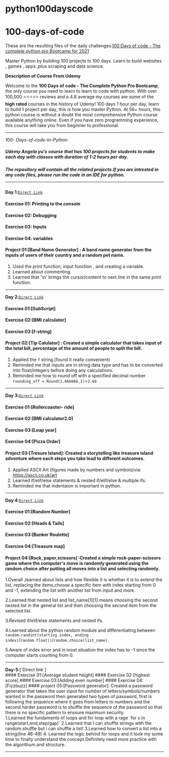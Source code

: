 # python100dayscode
# 100-days-of-code
These are the resulting files of the daily challenges.[100 Days of code - The complete python pro Bootcamp for 2021](https://www.udemy.com/course/100-days-of-code/#instructor-1)

Master Python by building 100 projects in 100 days.
Learn to build websites , games , apps ,plus scraping and data science.

**Description of Course From Udemy**

Welcome to the <b> 100 Days of code - The Complete Python Pro Bootcamp</b>, the only course you need to learn to learn to code with python. With over 100,000 ⭐️⭐️⭐️⭐️⭐️ reviews and a 4.8 average my courses are some of the 
<b>high rated </b>courses in the history of Udemy! 100 days  1 hour per day, learn to build 1 project per day, this is how you master Python. At 56+ hours, this python course is without a doubt the most comprehensive Python course available anything online. Even if you have zero programming experience, this course will take you from beginner to professional.

**************************************************************

*100- Days-of-code-In-Python*
##### Udemy Angela yu's course that has 100 projects for students to make each day with classes with duration of 1-2 hours per day.<br>
##### The repository will contain all the related projects.If you are intrested in any code files, please run the code in an IDE for python.<hr>

<b>Day 1</b>:[`Direct Link`](https://github.com/ParulARMY/python100dayscode/tree/main/Day-1)<br>
#### Exercise 01: Printing to the console
#### Exercise 02: Debugging
#### Exercise 03: Inputs
#### Exercise 04: variables
#### Project 01:[Band Name Generator] : A band name generator from the inputs of users of their country and a random pet name.
1. Used the print function, input function , and creating a variable.
2. Learned about commenting.
3. Learned that '\n' brings the cursor/content to next line in the same print function.
<hr>

<b>Day 2</b>:[`Direct Link`](https://github.com/ParulARMY/python100dayscode/tree/main/Day-2)<br>
#### Exercise 01:[SubScript]
#### Exercise 02:[BMI calculator]
#### Exercise 03:[f-string]
#### Project 02:[Tip Calulator] : Created a simple calculator that takes input of the total bill, percentage of the amount of people to split the bill.
1. Applied the `f` string.(found it really convenient)
2. Reminded me that inputs are in string data type and has to be converted into float/integers before doing any calculations.
3. Reminded me how to round off with a specified decimal number `rounding_off = Round(2.666666,2)`=`2.66`
<hr>

<b>Day 3</b>:[`Direct Link`](https://github.com/ParulARMY/python100dayscode/tree/main/Day-3)<br>
#### Exercise 01:[Rollercoaster- ride]
#### Exercise 02:[BMI calculator2.0]
#### Exercise 03:[Leap year]
#### Exercise 04:[Pizza Order]
#### Project 03:[Tresure Island]: Created a storytelling like treasure island adventure where each steps you take lead to different outcomes.
1. Applied ASCII Art (figures made by numbers and symbols)via: https://ascii.co.uk/art
2. Learned if/elif/else statements & nested if/elif/else & multiple ifs.
3. Reminded me that indentaion is important in python.
<hr>

<b>Day 4</b>:[`Direct Link`](https://github.com/ParulARMY/python100dayscode/tree/main/Day-4)<br>
#### Exercise 01:[Random Number]
#### Exercise 02:[Heads & Tails]
#### Exercise 03:[Banker Roulette]
#### Exercise 04:[Treasure map]
#### Project 04:[Rock, paper,scissors] :Created a simple rock-paper-scissors game where the computer's move is randomly generated using the random.choice after putting all moves into a list and selecting randomly.

1.Overall ,learned about lists and how flexible it is whether it is to extend the list, replacing the items,choose a specific item with index starting from 0 and -1, extending the list with another list from input and more.

2.Learned that nested list and list_name[1][1] means choosing the second nested list in the general list and then choosing the second item from the selected list.

3.Revised if/elif/else statements and nested ifs.

4.Learned about the python random module and differentiating between `random.randint(starting index, ending index)`/`random.float()`/`random.choice(list_name)`.

5.Aware of index error and in most situation the index has to -1 since the computer starts counting from 0.
<hr>
<b>Day-5</b>:[`Direct link`]<br>
#### Exercise 01:[Average student height]
#### Exercise 02:[highest score]
#### Exercise 03:[Adding even number]
#### Exercise 04:[Fizzbuzz]
#### project 05:[Password generator]: Created a password generator that takes the user input for number of letters/symbols/numbers wanted in the password then generated two types of password, first is following the sequence where it goes from letters to numbers and the second harder password is to shuffle the sequence of the password so that there is no specific pattern to enssure maximum security.<br>
1.Learned the fundaments of loops and for loop with a rage `for x in range(start,end,step/gap)`
2.Learned that I can shuffle strings with the random.shuffle but i can shuffle a list!
3.Learned how to convert a list into a string(line 46-49)
4. Learned the logic behind for loops and it took my some time to finally understand the concept.Definitely need more practice with the algorithum and structure.
<hr>

